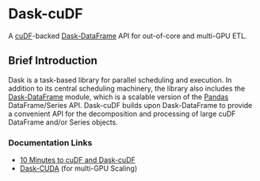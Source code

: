 # Dask-cuDF

A [cuDF](https://github.com/rapidsai/cudf)-backed [Dask-DataFrame](https://docs.dask.org/en/latest/dataframe.html) API for out-of-core and multi-GPU ETL.

## Brief Introduction

Dask is a task-based library for parallel scheduling and execution. In addition to its central scheduling machinery, the library also includes the [Dask-DataFrame](https://docs.dask.org/en/latest/dataframe.html) module, which is a scalable version of the [Pandas](https://pandas.pydata.org/) DataFrame/Series API.  Dask-cuDF builds upon Dask-DataFrame to provide a convenient API for the decomposition and processing of large cuDF DataFrame and/or Series objects.

### Documentation Links

- [10 Minutes to cuDF and Dask-cuDF](https://docs.rapids.ai/api/cudf/stable/10min.html)
- [Dask-CUDA](https://github.com/rapidsai/dask-cuda) (for multi-GPU Scaling)